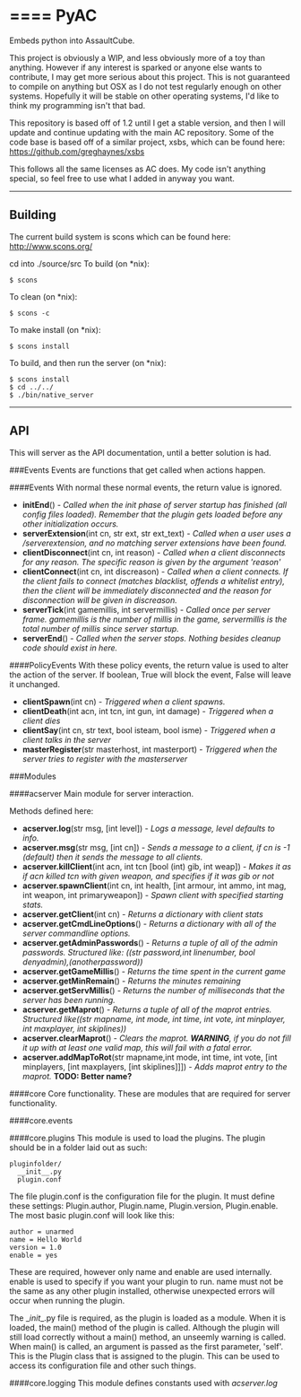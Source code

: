 ====
PyAC
====

Embeds python into AssaultCube.


  This project is obviously a WIP, and less obviously more of a toy than
anything. However if any interest is sparked or anyone else wants to
contribute, I may get more serious about this project. This is not
guaranteed to compile on anything but OSX as I do not test regularly enough on other systems. Hopefully it will be stable on other operating systems, I'd like to think my programming isn't that bad.

  This repository is based off of 1.2 until I get a stable version, and then I will update and continue updating with the main AC repository. Some of the code base is based off of a similar project, xsbs, which can be found here: https://github.com/greghaynes/xsbs

  This follows all the same licenses as AC does. My code isn't anything
special, so feel free to use what I added in anyway you want.

--------
Building
--------

The current build system is scons which can be found here: http://www.scons.org/

cd into ./source/src
To build (on *nix):

	$ scons

To clean (on *nix):

	$ scons -c

To make install (on *nix):

	$ scons install

To build, and then run the server (on *nix):

	$ scons install
	$ cd ../../
	$ ./bin/native_server


---
API
---

This will server as the API documentation, until a better solution is had.

###Events
Events are functions that get called when actions happen.

####Events
With normal these normal events, the return value is ignored.

* **initEnd**() - *Called when the init phase of server startup has finished (all config files loaded). Remember that the plugin gets loaded before any other initialization occurs.*
* **serverExtension**(int cn, str ext, str ext_text) - *Called when a user uses a /serverextension, and no matching server extensions have been found.*
* **clientDisconnect**(int cn, int reason) - *Called when a client disconnects for any reason. The specific reason is given by the argument 'reason'*
* **clientConnect**(int cn, int discreason) - *Called when a client connects. If the client fails to connect (matches blacklist, offends a whitelist entry), then the client will be immediately disconnected and the reason for disconnection will be given in discreason.*
* **serverTick**(int gamemillis, int servermillis) - *Called once per server frame. gamemillis is the number of millis in the game, servermillis is the total number of millis since server startup.*
* **serverEnd**() - *Called when the server stops. Nothing besides cleanup code should exist in here.*

####PolicyEvents
With these policy events, the return value is used to alter the action of the server. If boolean, True will block the event, False will leave it unchanged.

* **clientSpawn**(int cn) - *Triggered when a client spawns.*
* **clientDeath**(int acn, int tcn, int gun, int damage) - *Triggered when a client dies*
* **clientSay**(int cn, str text, bool isteam, bool isme) - *Triggered when a client talks in the server*
* **masterRegister**(str masterhost, int masterport) - *Triggered when the server tries to register with the masterserver*

###Modules

####acserver
Main module for server interaction.

Methods defined here:

* **acserver.log**(str msg, [int level]) - *Logs a message, level defaults to info.*
* **acserver.msg**(str msg, [int cn]) - *Sends a message to a client, if cn is -1 (default) then it sends the message to all clients.*
* **acserver.killClient**(int acn, int tcn [bool (int) gib, int weap]) - *Makes it as if acn killed tcn with given weapon, and specifies if it was gib or not*
* **acserver.spawnClient**(int cn, int health, [int armour, int ammo, int mag, int weapon, int primaryweapon]) - *Spawn client with specified starting stats.*
* **acserver.getClient**(int cn) - *Returns a dictionary with client stats*
* **acserver.getCmdLineOptions**() - *Returns a dictionary with all of the server commandline options.*
* **acserver.getAdminPasswords**() - *Returns a tuple of all of the admin passwords. Structured like: ((str password,int linenumber, bool denyadmin),(anotherpassword))*
* **acserver.getGameMillis**() - *Returns the time spent in the current game*
* **acserver.getMinRemain**() - *Returns the minutes remaining*
* **acserver.getServMillis**() - *Returns the number of milliseconds that the server has been running.*
* **acserver.getMaprot**() - *Returns a tuple of all of the maprot entries. Structured like((str mapname, int mode, int time, int vote, int minplayer, int maxplayer, int skiplines))*
* **acserver.clearMaprot**() - *Clears the maprot. **WARNING**, if you do not fill it up with at least one valid map, this will fail with a fatal error.*
* **acserver.addMapToRot**(str mapname,int mode, int time, int vote, [int minplayers, [int maxplayers, [int skiplines]]]) - *Adds maprot entry to the maprot.* **TODO: Better name?**

####core
Core functionality. These are modules that are required for server functionality.

####core.events

####core.plugins
This module is used to load the plugins. The plugin should be in a folder laid out as such:

    pluginfolder/
      __init__.py
      plugin.conf

The file plugin.conf is the configuration file for the plugin. It must define these settings: Plugin.author, Plugin.name, Plugin.version, Plugin.enable. The most basic plugin.conf will look like this:

	author = unarmed
	name = Hello World
	version = 1.0
	enable = yes

These are required, however only name and enable are used internally. enable is used to specify if you want your plugin to run. name must not be the same as any other plugin installed, otherwise unexpected errors will occur when running the plugin.

The \__init__.py file is required, as the plugin is loaded as a module. When it is loaded, the main() method of the plugin is called. Although the plugin will still load correctly without a main() method, an unseemly warning is called. When main() is called, an argument is passed as the first parameter, 'self'. This is the Plugin class that is assigned to the plugin. This can be used to access its configuration file and other such things.

####core.logging
This module defines constants used with *acserver.log*